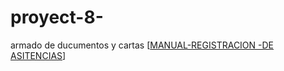 # proyect-8-
armado de ducumentos y cartas 
[[MANUAL-REGISTRACION -DE ASITENCIAS](https://docs.google.com/document/d/1tXc7RHeiF12gJsfqc4rtcVpqjkZ_anw2cQAW1BcFRN0/edit?usp=sharing)]
